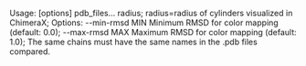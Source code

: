 Usage: [options] pdb_files... radius;
radius=radius of cylinders visualized in ChimeraX;
Options:
--min-rmsd MIN    Minimum RMSD for color mapping (default: 0.0);
--max-rmsd MAX    Maximum RMSD for color mapping (default: 1.0);
The same chains must have the same names in the .pdb files compared. 
